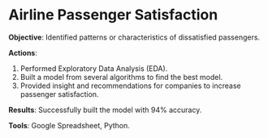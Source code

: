 # Airline Passenger Satisfaction

**Objective**: Identified patterns or characteristics of
dissatisfied passengers.

**Actions**:
1. Performed Exploratory Data Analysis (EDA).
2. Built a model from several algorithms to find the best
model.
3. Provided insight and recommendations for companies
to increase passenger satisfaction.

**Results**: Successfully built the model with 94% accuracy.

**Tools**: Google Spreadsheet, Python.

